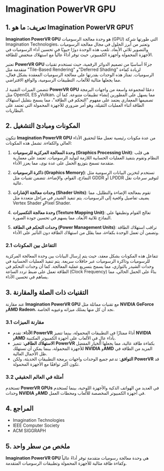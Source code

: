 # Imagination PowerVR GPU

## 1. تعريف: ما هو **Imagination PowerVR GPU**؟
**Imagination PowerVR GPU** هو وحدة معالجة الرسوميات (GPU) التي طورتها شركة Imagination Technologies، وتعتبر من أبرز الحلول في مجال معالجة الرسوميات والتصوير ثلاثي الأبعاد. تلعب هذه الوحدة دورًا حيويًا في تحسين أداء الرسوميات في الأجهزة المحمولة وأجهزة الكمبيوتر، حيث توفر أداءً عالياً مع استهلاك منخفض للطاقة. 

تعتبر **PowerVR GPU** جزءًا أساسيًا من تصميم الدوائر الرقمية، حيث تستخدم تقنيات متقدمة مثل "Tile-Based Rendering" و"Deferred Shading" لزيادة كفاءة الرسوميات. تمتاز هذه الوحدات بقدرتها على معالجة الرسوميات المعقدة بشكل فعال، مما يجعلها مثالية للألعاب، التطبيقات الرسومية، والواقع الافتراضي.

تتضمن الميزات التقنية لـ **PowerVR GPU** دعمًا لمجموعة واسعة من واجهات البرمجة مثل OpenGL ES وVulkan، مما يسهل على المطورين إنشاء تطبيقات متنوعة. كما أن تصميمها المعماري يعتمد على مفهوم "التحكم في الطاقة"، مما يسمح بتقليل استهلاك الطاقة أثناء العمليات الثقيلة، وهو أمر ضروري للأجهزة المحمولة التي تعتمد على البطاريات.

## 2. المكونات ومبادئ التشغيل
تتكون **Imagination PowerVR GPU** من عدة مكونات رئيسية تعمل معًا لتحقيق الأداء العالي والكفاءة. تشمل هذه المكونات:

1. **وحدة المعالجة المركزية للرسوميات (Graphics Processing Unit)**: هي قلب النظام وتقوم بتنفيذ العمليات الحسابية اللازمة لتوليد الرسوميات. تعتمد على معمارية متقدمة تسمح بتوزيع الحمل على عدة نوى، مما يعزز الأداء.

2. **ذاكرة الرسوميات (Graphics Memory)**: تستخدم لتخزين البيانات الرسومية مثل النماذج، القوام، والإضاءة. تتضمن تقنيات مثل GDDR أو LPDDR لتوفير سرعات نقل عالية.

3. **وحدات معالجة الإشارات (Shader Units)**: تقوم بمعالجة الإضاءة والتظليل، مما يضيف تفاصيل واقعية إلى الرسوميات. يتم تنفيذ الشيدر في مراحل متعددة مثل Vertex Shader وPixel Shader.

4. **وحدة معالجة التكسيرات (Texture Mapping Unit)**: تعالج القوام وتطبقها على النماذج ثلاثية الأبعاد، مما يسهم في تحسين جودة الصورة.

5. **وحدات التحكم في الطاقة (Power Management Units)**: تراقب استهلاك الطاقة وتضمن أن تعمل الوحدة بكفاءة، مما يقلل من استهلاك الطاقة دون التأثير على الأداء.

### 2.1 التفاعل بين المكونات
تتفاعل هذه المكونات بشكل معقد، حيث يتم إرسال البيانات بين وحدة المعالجة المركزية للرسوميات وذاكرة الرسوميات عبر حافلات سريعة. يتم تنفيذ العمليات الحسابية في وحدات الشيدر بالتوازي، مما يسمح بتسريع عملية المعالجة. كما أن وحدات التحكم في الطاقة تعمل على ضبط تردد الساعة (Clock Frequency) بناءً على الحمل الحالي، مما يساهم في تحسين الأداء.

## 3. التقنيات ذات الصلة والمقارنة
عند مقارنة **Imagination PowerVR GPU** مع تقنيات مماثلة مثل **NVIDIA GeForce** و**AMD Radeon**، نجد أن كل منها يمتلك ميزاته وعيوبه الخاصة. 

### 3.1 مقارنة الميزات
- **الأداء**: تقدم **PowerVR** أداءً ممتازًا في التطبيقات المحمولة، بينما تتميز **NVIDIA** و**AMD** بأداء عالٍ في الألعاب على أجهزة الكمبيوتر المكتبية.
- **الاستهلاك الطاقي**: تتميز **PowerVR** بكفاءة طاقة عالية، مما يجعلها الخيار المفضل للأجهزة المحمولة، بينما يمكن أن تستهلك **NVIDIA** و**AMD** المزيد من الطاقة في ظل الأحمال العالية.
- **التوافق**: تدعم جميع الوحدات واجهات برمجة التطبيقات الحديثة، ولكن **PowerVR** قد تكون أكثر توافقًا مع الأجهزة المحمولة.

### 3.2 أمثلة في العالم الحقيقي
تستخدم **PowerVR GPUs** في العديد من الهواتف الذكية والأجهزة اللوحية، بينما تُستخدم وحدات **NVIDIA** و**AMD** في أجهزة الكمبيوتر المخصصة للألعاب ومحطات العمل. 

## 4. المراجع
- Imagination Technologies
- IEEE Computer Society
- ACM SIGGRAPH

## 5. ملخص من سطر واحد
**Imagination PowerVR GPU** هي وحدة معالجة رسوميات متقدمة توفر أداءً عالياً وكفاءة طاقة مثالية للأجهزة المحمولة وتطبيقات الرسوميات المتقدمة.